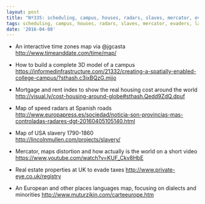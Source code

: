 ```yaml
---
layout: post
title: "Nº335: scheduling, campus, houses, radars, slaves, mercator, evaders, languages"
tags: scheduling, campus, houses, radars, slaves, mercator, evaders, languages
date: '2016-04-08'
---
```


* An interactive time zones map via @jgcasta
  http://www.timeanddate.com/time/map/

* How to build a complete 3D model of a campus
  https://informedinfrastructure.com/21332/creating-a-spatially-enabled-college-campus/?sthash.c3jxBQzG.mjjo

* Mortgage and rent index to show the real housing cost around the world
  http://visual.ly/cost-housing-around-globe#sthash.Qedd9ZdQ.dpuf

* Map of speed radars at Spanish roads
  http://www.europapress.es/sociedad/noticia-son-provincias-mas-controladas-radares-dgt-20160405105140.html

* Map of USA slavery 1790-1860
  http://lincolnmullen.com/projects/slavery/

* Mercator, maps distortion and how actually is the world on a short video
  https://www.youtube.com/watch?v=KUF_Ckv8HbE

* Real estate properties at UK to evade taxes
  http://www.private-eye.co.uk/registry

* An European and other places languages map, focusing on dialects and minorities
  http://www.muturzikin.com/carteeurope.htm
